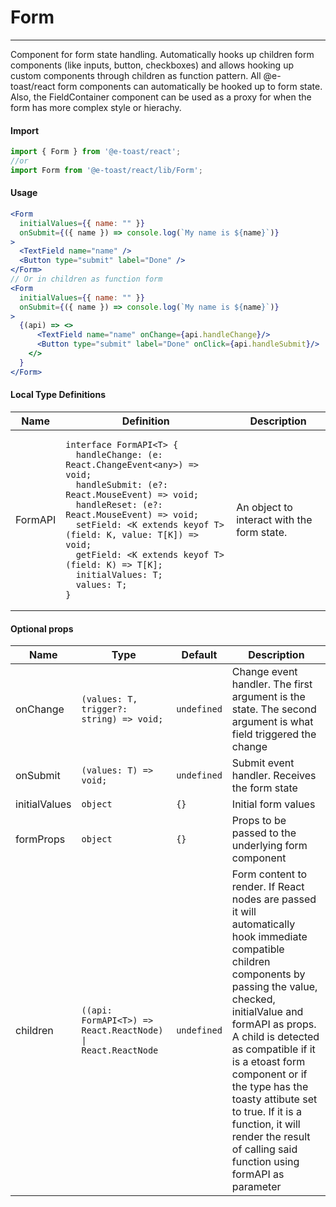 # Form

<hr>

Component for form state handling. Automatically hooks up children form components (like inputs, button, checkboxes) and allows hooking up custom components through children as function pattern. All @e-toast/react form components can automatically be hooked up to form state. Also, the FieldContainer component can be used as a proxy for when the form has more complex style or hierachy.

#### Import

```js
import { Form } from '@e-toast/react';
//or
import Form from '@e-toast/react/lib/Form';
```

#### Usage

```jsx
<Form
  initialValues={{ name: "" }}
  onSubmit={({ name }) => console.log(`My name is ${name}`)}
>
  <TextField name="name" />
  <Button type="submit" label="Done" />
</Form>
// Or in children as function form
<Form
  initialValues={{ name: "" }}
  onSubmit={({ name }) => console.log(`My name is ${name}`)}
>
  {(api) => <>
      <TextField name="name" onChange={api.handleChange}/>
      <Button type="submit" label="Done" onClick={api.handleSubmit}/>
    </>
  }
</Form>
```

#### Local Type Definitions

<table>
  <thead>
    <th>Name</th>
    <th>Definition</th>
    <th>Description</th>
  </thead>
  <tbody>
    <tr>
      <td>FormAPI</td>
      <td>
      <pre><code>interface FormAPI&ltT&gt {
  handleChange: (e: React.ChangeEvent&ltany&gt) => void;
  handleSubmit: (e?: React.MouseEvent) => void;
  handleReset: (e?: React.MouseEvent) => void;
  setField: &ltK extends keyof T&gt(field: K, value: T[K]) => void;
  getField: &ltK extends keyof T&gt(field: K) => T[K];
  initialValues: T;
  values: T;
}</code></pre>
      </td>
      <td>
        An object to interact with the form state. 
      </td>
    </tr>
  </tobody>
</table>

#### Optional props

| Name         | Type       | Default    | Description               |
| ------------ | ---------- | ---------- | ------------------------- |
| onChange      | `(values: T, trigger?: string) => void;` | `undefined` | Change event handler. The first argument is the state. The second argument is what field triggered the change |
| onSubmit      | `(values: T) => void;` | `undefined` | Submit event handler. Receives the form state |
| initialValues | `object` | `{}` | Initial form values |
| formProps     | `object` | `{}` | Props to be passed to the underlying form component |
| children      | `((api: FormAPI<T>) => React.ReactNode) \| React.ReactNode` | `undefined` |  Form content to render. If React nodes are passed it will automatically hook immediate compatible children components by passing the value, checked, initialValue and formAPI as props. A child is detected as compatible if it is a etoast form component or if the type has the toasty attibute set to true. If it is a function, it will render the result of calling said function using formAPI as parameter |
